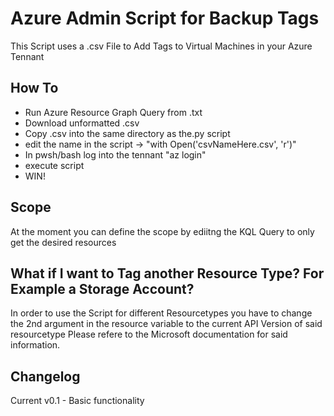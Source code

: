 # Azure Admin Script for Backup Tags
This Script uses a .csv File to Add Tags to Virtual Machines in your Azure Tennant


## How To

- Run Azure Resource Graph Query from .txt
- Download unformatted .csv
- Copy .csv into the same directory as the.py script
- edit the name in the script -> "with Open('csvNameHere.csv', 'r')"
- In pwsh/bash log into the tennant "az login"
- execute script
- WIN!
## Scope
At the moment you can define the scope by ediitng the KQL Query to only get the desired resources

## What if I want to Tag another Resource Type? For Example a Storage Account?
In order to use the Script for different Resourcetypes you have to change the 2nd argument in the resource variable to the current API Version of said resourcetype
Please refere to the Microsoft documentation for said information. 

## Changelog
Current v0.1 - Basic functionality 
